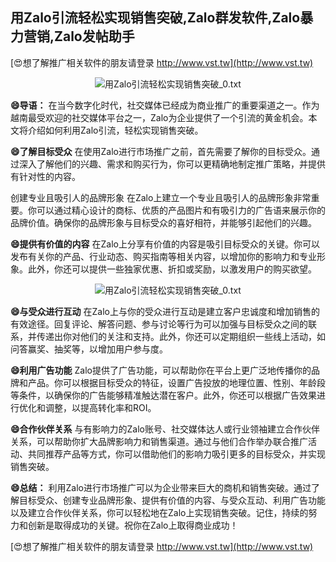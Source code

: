 ## **用Zalo引流轻松实现销售突破,Zalo群发软件,Zalo暴力营销,Zalo发帖助手**

[😍想了解推广相关软件的朋友请登录 http://www.vst.tw](http://www.vst.tw)

 <center><img src="https://vst.tw/MP4/tuiguang/png/0.png" alt="用Zalo引流轻松实现销售突破_0.txt"></center>

**😄导语：**
在当今数字化时代，社交媒体已经成为商业推广的重要渠道之一。作为越南最受欢迎的社交媒体平台之一，Zalo为企业提供了一个引流的黄金机会。本文将介绍如何利用Zalo引流，轻松实现销售突破。

**😄了解目标受众**
在使用Zalo进行市场推广之前，首先需要了解你的目标受众。通过深入了解他们的兴趣、需求和购买行为，你可以更精确地制定推广策略，并提供有针对性的内容。

创建专业且吸引人的品牌形象
在Zalo上建立一个专业且吸引人的品牌形象非常重要。你可以通过精心设计的商标、优质的产品图片和有吸引力的广告语来展示你的品牌价值。确保你的品牌形象与目标受众的喜好相符，并能够引起他们的兴趣。

**😄提供有价值的内容**
在Zalo上分享有价值的内容是吸引目标受众的关键。你可以发布有关你的产品、行业动态、购买指南等相关内容，以增加你的影响力和专业形象。此外，你还可以提供一些独家优惠、折扣或奖励，以激发用户的购买欲望。

 <center><img src="https://vst.tw/MP4/tuiguang/png/1.png" alt="用Zalo引流轻松实现销售突破_0.txt"></center>

**😄与受众进行互动**
在Zalo上与你的受众进行互动是建立客户忠诚度和增加销售的有效途径。回复评论、解答问题、参与讨论等行为可以加强与目标受众之间的联系，并传递出你对他们的关注和支持。此外，你还可以定期组织一些线上活动，如问答赢奖、抽奖等，以增加用户参与度。

**😄利用广告功能**
Zalo提供了广告功能，可以帮助你在平台上更广泛地传播你的品牌和产品。你可以根据目标受众的特征，设置广告投放的地理位置、性别、年龄段等条件，以确保你的广告能够精准触达潜在客户。此外，你还可以根据广告效果进行优化和调整，以提高转化率和ROI。

**😄合作伙伴关系**
与有影响力的Zalo账号、社交媒体达人或行业领袖建立合作伙伴关系，可以帮助你扩大品牌影响力和销售渠道。通过与他们合作举办联合推广活动、共同推荐产品等方式，你可以借助他们的影响力吸引更多的目标受众，并实现销售突破。

**😄总结：**
利用Zalo进行市场推广可以为企业带来巨大的商机和销售突破。通过了解目标受众、创建专业品牌形象、提供有价值的内容、与受众互动、利用广告功能以及建立合作伙伴关系，你可以轻松地在Zalo上实现销售突破。记住，持续的努力和创新是取得成功的关键。祝你在Zalo上取得商业成功！

[😍想了解推广相关软件的朋友请登录 http://www.vst.tw](http://www.vst.tw)



